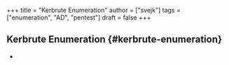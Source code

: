 +++
title = "Kerbrute Enumeration"
author = ["svejk"]
tags = ["enumeration", "AD", "pentest"]
draft = false
+++

## Kerbrute Enumeration {#kerbrute-enumeration}

-
